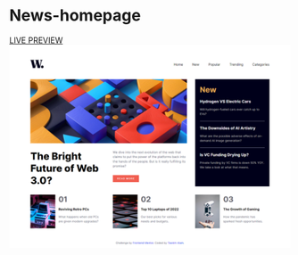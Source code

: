 # News-homepage
[LIVE PREVIEW](https://tasnim005.github.io/News-homepage/)
![News homepage](/images/preview.png 'News homepage')
